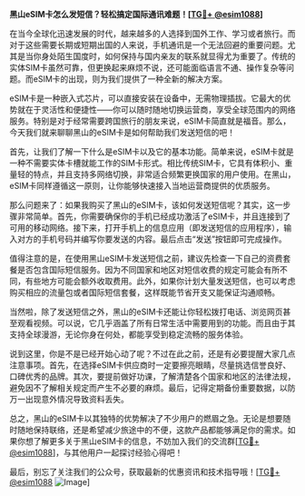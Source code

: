**黑山eSIM卡怎么发短信？轻松搞定国际通讯难题！[[TG💪+ @esim1088](https://t.me/s/esim1088)]**

在当今全球化迅速发展的时代，越来越多的人选择到国外工作、学习或者旅行。而对于这些需要长期或短期出国的人来说，手机通讯是一个无法回避的重要问题。尤其是当你身处陌生国度时，如何保持与国内亲友的联系就显得尤为重要了。传统的实体SIM卡虽然可靠，但更换起来麻烦不说，还可能面临语言不通、操作复杂等问题。而eSIM卡的出现，则为我们提供了一种全新的解决方案。

eSIM卡是一种嵌入式芯片，可以直接安装在设备中，无需物理插拔。它最大的优势就在于灵活性和便捷性——你可以随时随地切换运营商，享受全球范围内的网络服务。特别是对于经常需要跨国旅行的朋友来说，eSIM卡简直就是福音。那么，今天我们就来聊聊黑山的eSIM卡是如何帮助我们发送短信的吧！

首先，让我们了解一下什么是eSIM卡以及它的基本功能。简单来说，eSIM卡就是一种不需要实体卡槽就能工作的SIM卡形式。相比传统SIM卡，它具有体积小、重量轻的特点，并且支持多网络切换，非常适合频繁更换国家的用户使用。在黑山，eSIM卡同样遵循这一原则，让你能够快速接入当地运营商提供的优质服务。

那么问题来了：如果我购买了黑山的eSIM卡，该如何发送短信呢？其实，这一步骤非常简单。首先，你需要确保你的手机已经成功激活了eSIM卡，并且连接到了可用的移动网络。接下来，打开手机上的信息应用（即发送短信的应用程序），输入对方的手机号码并编写你要发送的内容。最后点击“发送”按钮即可完成操作。

值得注意的是，在使用黑山eSIM卡发送短信之前，建议先检查一下自己的资费套餐是否包含国际短信服务。因为不同国家和地区对短信收费的规定可能会有所不同，有些地方可能会额外收取费用。此外，如果你计划大量发送短信，也可以考虑购买相应的流量包或者国际短信套餐，这样既能节省开支又能保证沟通顺畅。

当然啦，除了发送短信之外，黑山的eSIM卡还能让你轻松拨打电话、浏览网页甚至观看视频。可以说，它几乎涵盖了所有日常生活中需要用到的功能。而且由于其支持全球漫游，无论你身在何处，都能享受到稳定流畅的服务体验。

说到这里，你是不是已经开始心动了呢？不过在此之前，还是有必要提醒大家几点注意事项。首先，在选择eSIM卡供应商时一定要擦亮眼睛，尽量挑选信誉良好、口碑优秀的品牌。其次，要提前做好功课，了解清楚各个国家和地区的法律法规，避免因不了解相关规定而产生不必要的麻烦。最后，记得定期备份重要数据，以防万一出现意外情况导致资料丢失。

总之，黑山的eSIM卡以其独特的优势解决了不少用户的燃眉之急。无论是想要随时随地保持联络，还是希望减少旅途中的不便，这款产品都能够满足你的需求。如果你想了解更多关于黑山eSIM卡的信息，不妨加入我们的交流群[[TG💪+ @esim1088](https://t.me/s/esim1088)]，与其他用户一起探讨经验心得吧！

最后，别忘了关注我们的公众号，获取最新的优惠资讯和技术指导哦！[[TG💪+ @esim1088](https://t.me/s/esim1088) ![Image](https://i.postimg.cc/4NQfJmqS/Snipaste-2025-05-13-00-14-12.png)]